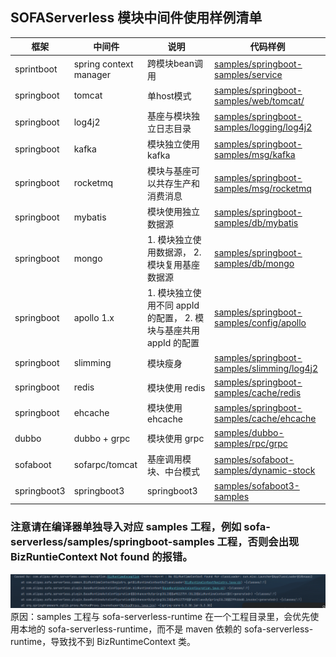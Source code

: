 ## SOFAServerless 模块中间件使用样例清单

| 框架          | 中间件                    | 说明                                          | 代码样例                                                                                                                                              |
|-------------|------------------------|---------------------------------------------|---------------------------------------------------------------------------------------------------------------------------------------------------|
| sprintboot  | spring context manager | 跨模块bean调用                                   | [samples/springboot-samples/service](https://github.com/sofastack/sofa-serverless/tree/master/samples/springboot-samples/service)                 |  
| springboot  | tomcat                 | 单host模式                                     | [samples/springboot-samples/web/tomcat/](https://github.com/sofastack-guides/springboot-samples/tree/master/samples/web/tomcat)                   | 
| springboot  | log4j2                 | 基座与模块独立日志目录                                 | [samples/springboot-samples/logging/log4j2](https://github.com/sofastack/sofa-serverless/tree/master/samples/springboot-samples/logging/log4j2)   |
| springboot  | kafka                  | 模块独立使用 kafka                                | [samples/springboot-samples/msg/kafka](https://github.com/sofastack/sofa-serverless/tree/master/samples/springboot-samples/msg/kafka/)            |
| springboot  | rocketmq               | 模块与基座可以共存生产和消费消息                            | [samples/springboot-samples/msg/rocketmq](https://github.com/sofastack/sofa-serverless/tree/master/samples/springboot-samples/msg/rocketmq/)      |
| springboot  | mybatis                | 模块使用独立数据源                                   | [samples/springboot-samples/db/mybatis](https://github.com/sofastack/sofa-serverless/tree/master/samples/springboot-samples/db/mybatis)           |
| springboot  | mongo                  | 1. 模块独立使用数据源， 2. 模块复用基座数据源                  | [samples/springboot-samples/db/mongo](https://github.com/sofastack/sofa-serverless/tree/master/samples/springboot-samples/db/mongo)               |
| springboot  | apollo 1.x             | 1. 模块独立使用不同 appId 的配置， 2. 模块与基座共用 appId 的配置 | [samples/springboot-samples/config/apollo](https://github.com/sofastack/sofa-serverless/tree/master/samples/springboot-samples/config/apollo)     |
| springboot  | slimming               | 模块瘦身                                        | [samples/springboot-samples/slimming/log4j2](https://github.com/sofastack/sofa-serverless/tree/master/samples/springboot-samples/slimming/log4j2) |
| springboot  | redis                  | 模块使用 redis                                  | [samples/springboot-samples/cache/redis](https://github.com/sofastack/sofa-serverless/tree/master/samples/springboot-samples/cache/redis)         |
| springboot  | ehcache                | 模块使用 ehcache                                | [samples/springboot-samples/cache/ehcache](https://github.com/sofastack/sofa-serverless/tree/master/samples/springboot-samples/cache/ehcache)     |
| dubbo       | dubbo + grpc           | 模块使用 grpc                                   | [samples/dubbo-samples/rpc/grpc](https://github.com/sofastack/sofa-serverless/tree/master/samples/dubbo-samples/rpc/grpc)                         |
| sofaboot    | sofarpc/tomcat         | 基座调用模块、中台模式                                 | [samples/sofaboot-samples/dynamic-stock](https://github.com/sofastack/sofa-serverless/tree/master/samples/sofaboot-samples/dynamic-stock)         | 
| springboot3 | springboot3            | springboot3                                 | [samples/sofaboot3-samples](https://github.com/sofastack/sofa-serverless/tree/master/samples/sofaboot3-samples)                                   |       |
### 注意请在编译器单独导入对应 samples 工程，例如 sofa-serverless/samples/springboot-samples 工程，否则会出现 BizRuntieContext Not found 的报错。
![biz runtime context not found](bizruntimecontext_not_found.png)
原因：samples 工程与 sofa-serverless-runtime 在一个工程目录里，会优先使用本地的 sofa-serverless-runtime，而不是 maven 依赖的 sofa-serverless-runtime，导致找不到 BizRuntimeContext 类。
